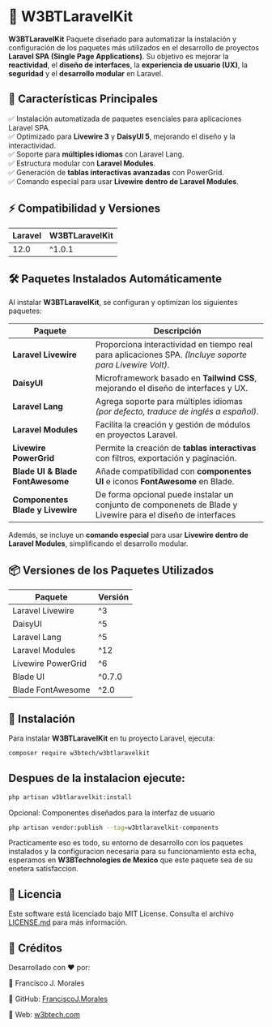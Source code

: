 # 🚀 W3BTLaravelKit

**W3BTLaravelKit** Paquete diseñado para automatizar la instalación y configuración de los paquetes más utilizados en el desarrollo de proyectos **Laravel SPA (Single Page Applications)**. 
Su objetivo es mejorar la **reactividad**, el **diseño de interfaces**, la **experiencia de usuario (UX)**, la **seguridad** y el **desarrollo modular** en Laravel.

## 📌 Características Principales

✅ Instalación automatizada de paquetes esenciales para aplicaciones Laravel SPA.  
✅ Optimizado para **Livewire 3** y **DaisyUI 5**, mejorando el diseño y la interactividad.  
✅ Soporte para **múltiples idiomas** con Laravel Lang.  
✅ Estructura modular con **Laravel Modules**.  
✅ Generación de **tablas interactivas avanzadas** con PowerGrid.  
✅ Comando especial para usar **Livewire dentro de Laravel Modules**.  

## ⚡ Compatibilidad y Versiones

| Laravel | W3BTLaravelKit |
|---------|----------------|
| 12.0    | ^1.0.1         |

## 🛠 Paquetes Instalados Automáticamente

Al instalar **W3BTLaravelKit**, se configuran y optimizan los siguientes paquetes:

|            Paquete               |                                              Descripción                                                     |
|----------------------------------|--------------------------------------------------------------------------------------------------------------|
| **Laravel Livewire**             | Proporciona interactividad en tiempo real para aplicaciones SPA. *(Incluye soporte para Livewire Volt)*.     |
| **DaisyUI**                      | Microframework basado en **Tailwind CSS**, mejorando el diseño de interfaces y UX.                           |
| **Laravel Lang**                 | Agrega soporte para múltiples idiomas *(por defecto, traduce de inglés a español)*.                          |
| **Laravel Modules**              | Facilita la creación y gestión de módulos en proyectos Laravel.                                              |
| **Livewire PowerGrid**           | Permite la creación de **tablas interactivas** con filtros, exportación y paginación.                        |
| **Blade UI & Blade FontAwesome** | Añade compatibilidad con **componentes UI** e iconos **FontAwesome** en Blade.                               |
| **Componentes Blade y Livewire** | De forma opcional puede instalar un conjunto de componenets de Blade y Livewire para el diseño de interfaces |

Además, se incluye un **comando especial** para usar **Livewire dentro de Laravel Modules**, simplificando el desarrollo modular.

## 📦 Versiones de los Paquetes Utilizados

| Paquete                | Versión |
|------------------------|---------|
| Laravel Livewire       | ^3      |
| DaisyUI                | ^5      |
| Laravel Lang           | ^5      |
| Laravel Modules        | ^12     |
| Livewire PowerGrid     | ^6      |
| Blade UI               | ^0.7.0  |
| Blade FontAwesome      | ^2.0    |

## 🔧 Instalación

Para instalar **W3BTLaravelKit** en tu proyecto Laravel, ejecuta:

```sh
composer require w3btech/w3btlaravelkit
```
## Despues de la instalacion ejecute:

```sh
php artisan w3btlaravelkit:install
```

Opcional: Componentes diseñados para la interfaz de usuario
```sh
php artisan vendor:publish --tag=w3btlaravelkit-components
```
Practicamente eso es todo, su entorno de desarrollo con los paquetes instalados y la configuracion necesaria para su funcionamiento esta echa, esperamos en 
**W3BTechnologies de Mexico** que este paquete sea de su enetera satisfaccion.

## 📜 Licencia 

Este software está licenciado bajo MIT License. Consulta el archivo [LICENSE.md](https://github.com/Sagat1200/W3BTLaravelKit/blob/main/LICENSE.md) para más información.

## 🤝 Créditos
Desarrollado con ❤️ por:

👤 Francisco J. Morales

🔗 GitHub: [FranciscoJ.Morales](https://github.com/Sagat1200)

🔗 Web: [w3btech.com](https://w3btech.com)
